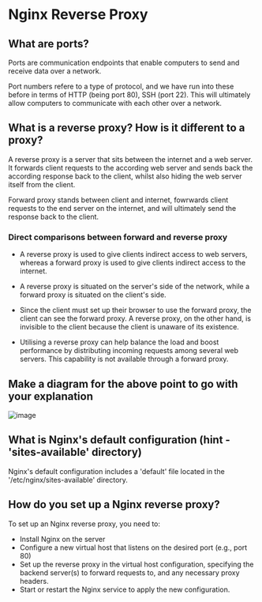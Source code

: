 # Nginx Reverse Proxy

## What are ports? 

Ports are communication endpoints that enable computers to send and receive data over a network.

Port numbers refere to a type of protocol, and we have run into these before in terms of HTTP (being port 80), SSH (port 22).
This will ultimately allow computers to communicate with each other over a network.

## What is a reverse proxy? How is it different to a proxy?

A reverse proxy is a server that sits between the internet and a web server. It forwards client requests to the according web server and sends back the according response back to the client, whilst also hiding the web server itself from the client.

Forward proxy stands between client and internet, fowrwards client requests to the end server on the internet, and will ultimately send the response back to the client.

### Direct comparisons between forward and reverse proxy

* A reverse proxy is used to give clients indirect access to web servers, whereas a forward proxy is used to give clients indirect access to the internet.

* A reverse proxy is situated on the server's side of the network, while a forward proxy is situated on the client's side.

* Since the client must set up their browser to use the forward proxy, the client can see the forward proxy. A reverse proxy, on the other hand, is invisible to the client because the client is unaware of its existence.

* Utilising a reverse proxy can help balance the load and boost performance by distributing incoming requests among several web servers. This capability is not available through a forward proxy.

## Make a diagram for the above point to go with your explanation

![image](https://user-images.githubusercontent.com/129314018/232845745-da2b21bf-e4d6-4199-881d-370869069105.png)

## What is Nginx's default configuration (hint - 'sites-available' directory)

Nginx's default configuration includes a 'default' file located in the '/etc/nginx/sites-available' directory.

## How do you set up a Nginx reverse proxy?

To set up an Nginx reverse proxy, you need to:

* Install Nginx on the server
* Configure a new virtual host that listens on the desired port (e.g., port 80)
* Set up the reverse proxy in the virtual host configuration, specifying the backend server(s) to forward requests to, and any necessary proxy headers.
* Start or restart the Nginx service to apply the new configuration.
